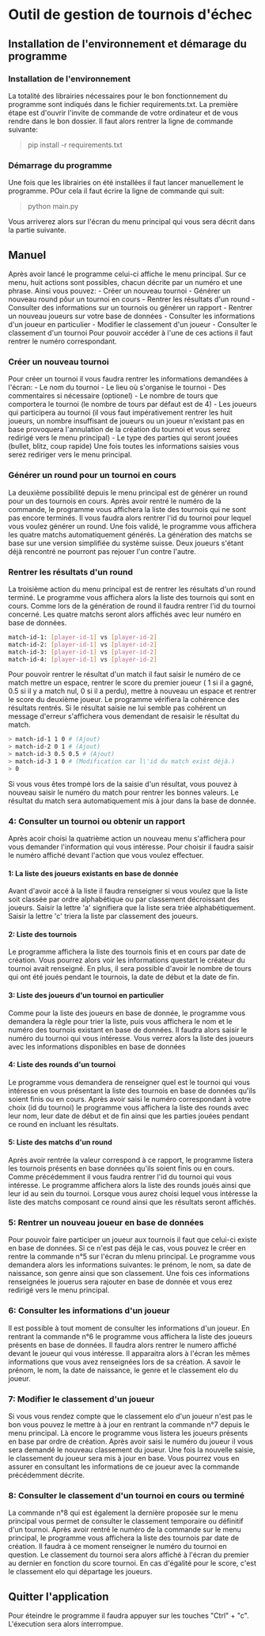 # Outil de gestion de tournois d'échec

## Installation de l'environnement et démarage du programme

### Installation de l'environnement

La totalité des librairies nécessaires pour le bon fonctionnement du programme sont indiqués dans le fichier requirements.txt. La première étape est d'ouvrir l'invite de commande de votre ordinateur et de vous rendre dans le bon dossier. Il faut alors rentrer la ligne de commande suivante:

> pip install -r requirements.txt

### Démarrage du programme

Une fois que les librairies on été installées il faut lancer manuellement le programme. POur cela il faut écrire la ligne de commande qui suit:

> python main.py

Vous arriverez alors sur l'écran du menu principal qui vous sera décrit dans la partie suivante.



## Manuel
Après avoir lancé le programme celui-ci affiche le menu principal. Sur ce menu, huit actions sont possibles, chacun décrite par un numéro et une phrase.
Ainsi vous pouvez: 
    - Créer un nouveau tournoi
    - Générer un nouveau round pôur un tournoi en cours
    - Rentrer les résultats d'un round
    - Consulter des informations sur un tournois ou générer un rapport
    - Rentrer un nouveau joueurs sur votre base de données
    - Consulter les informations d'un joueur en particulier
    - Modifier le classement d'un joueur
    - Consulter le classement d'un tournoi
Pour pouvoir accéder à l'une de ces actions il faut rentrer le numéro correspondant.

### Créer un nouveau tournoi
Pour créer un tournoi il vous faudra rentrer les informations demandées à l'écran:
    - Le nom du tournoi
    - Le lieu où s'organise le tournoi
    - Des commentaires si nécessaire (optionel)
    - Le nombre de tours que comportera le tournoi (le nombre de tours par défaut est de 4)
    - Les joueurs qui participera au tournoi (il vous faut impérativement rentrer les huit joueurs, un nombre insuffisant de joueurs ou un joueur n'existant pas en base provoquera l'annulation de la création du tournoi et vous serez redirigé vers le menu principal)
    - Le type des parties qui seront jouées (bullet, blitz, coup rapide)
Une fois toutes les informations saisies vous serez rediriger vers le menu principal.

### Générer un round pour un tournoi en cours
La deuxième possibilité depuis le menu principal est de générer un round pour un des tournois en cours.
Après avoir rentré le numéro de la commande, le programme vous affichera la liste des tournois qui ne sont pas encore terminés. Il vous faudra alors rentrer l'id du tournoi pour lequel vous voulez générer un round.
Une fois validé,  le programme vous affichera les quatre matchs automatiquement générés. La génération des matchs se base sur une version simplifiée du système suisse. Deux joueurs s'étant déjà rencontré ne pourront pas rejouer l'un contre l'autre.
### Rentrer les résultats d'un round
La troisième action du menu principal est de rentrer les résultats d'un round terminé. Le programme vous affichera alors la liste des tournois qui sont en cours. Comme lors de la génération de round il faudra rentrer l'id du tournoi concerné. Les quatre matchs seront alors affichés avec leur numéro en base de données.

```sh
match-id-1: [player-id-1] vs [player-id-2]
match-id-2: [player-id-1] vs [player-id-2]
match-id-3: [player-id-1] vs [player-id-2]
match-id-4: [player-id-1] vs [player-id-2]
```

Pour pouvoir rentrer le résultat d'un match il faut saisir le numéro de ce match mettre un espace, rentrer le score du premier joueur ( 1 si il a gagné, 0.5 si il y a match nul, 0 si il a perdu), mettre à nouveau un espace et rentrer le score du deuxième joueur. Le programme vérifiera la cohérence des résultats rentrés. Si le résultat saisie ne lui semble pas cohérent un message d'erreur s'affichera vous demendant de resaisir le résultat du match.

```sh
> match-id-1 1 0 # (Ajout)
> match-id-2 0 1 # (Ajout)
> match-id-3 0.5 0.5 # (Ajout)
> match-id-3 1 0 # (Modification car l\'id du match exist déjà.)
> 0
```
Si vous vous êtes trompé lors de la saisie d'un résultat, vous pouvez à nouveau saisir le numéro du match pour rentrer les bonnes valeurs. Le résultat du match sera automatiquement mis à jour dans la base de donnée.

### 4: Consulter un tournoi ou obtenir un rapport
Après acoir choisi la quatrième action un nouveau menu s'affichera pour vous demander l'information qui vous intéresse. Pour choisir il faudra saisir le numéro affiché devant l'action que vous voulez effectuer.

#### 1: La liste des joueurs existants en base de donnée
Avant d'avoir accé à la liste il faudra renseigner si vous voulez que la liste soit classée par ordre alphabétique ou par classement décroissant des joueurs. Saisir la lettre 'a' signifiera que la liste sera triée alphabétiquement. Saisir la lettre 'c' triera la liste par classement des joueurs.

#### 2: Liste des tournois
Le programme affichera la liste des tournois finis et en cours par date de création. Vous pourrez alors voir les informations questart le créateur du tournoi avait renseigné. En plus, il sera possible d'avoir le nombre de tours qui ont été joués pendant le tournois, la date de début et la date de fin.

#### 3: Liste des joueurs d'un tournoi en particulier
Comme pour la liste des joueurs en base de donnée,  le programme vous demandera la règle pour trier la liste,  puis vous affichera le nom et le numéro des tournois existant en base de données. Il faudra alors saisir le numéro du tournoi qui vous intéresse. Vous verrez alors la liste des joueurs avec les informations disponibles en base de données

#### 4: Liste des rounds d'un tournoi
Le programme vous demandera de renseigner quel est le tournoi qui vous intéresse en vous présentant la liste des tournois en base de données qu'ils soient finis ou en cours.
Après avoir saisi le numéro correspondant à votre choix (id du tournoi) le programme vous affichera la liste des rounds avec leur nom,  leur date de début et de fin ainsi que les parties jouées pendant ce round en incluant les résultats.

#### 5: Liste des matchs d'un round
Après avoir rentrée la valeur correspond à ce rapport, le programme listera les tournois présents en base données qu'ils soient finis ou en cours. Comme précédemment il vous faudra rentrer l'id du tournoi qui vous intéresse. Le programme affichera alors la liste des rounds joués ainsi que leur id au sein du tournoi. Lorsque vous aurez choisi lequel vous intéresse la liste des matchs composant ce round ainsi que les résultats seront affichés.

### 5: Rentrer un nouveau joueur en base de données
Pour pouvoir faire participer un joueur aux tournois il faut que celui-ci existe en base de données. Si ce n'est pas déjà le cas,  vous pouvez le créer en rentre la commande n°5 sur l'écran du mlenu principal. Le programme vous demandera alors les informations suivantes: le prénom, le nom, sa date de naissance, son genre ainsi que son classement. Une fois ces informations renseignées le jouerus sera rajouter en base de donnée et vous erez redirigé vers le menu principal.

### 6: Consulter les informations d'un joueur
Il est possible à tout moment de consulter les informations d'un joueur. En rentrant la commande n°6 le programme vous affichera la liste des joueurs présents en base de données. Il faudra alors rentrer le numero affiché devant le joueur qui vous intéresse. Il apparaitra alors à l'écran les mêmes informations que vous avez renseignées lors de sa création. A savoir le prénom, le nom, la date de naissance, le genre et le classement elo du joueur.

### 7: Modifier le classement d'un joueur
Si vous vous rendez compte que le classement elo d'un joueur n'est pas le bon vous pouvez le mettre à à jour en rentrant la commande n°7 depuis le menu principal. Là encore le programme vous listera les joueurs présents en base par ordre de création. Après avoir saisi le numéro du joueur il vous sera demandé le nouveau classement du joueur. Une fois la nouvelle saisie, le classement du joueur sera mis à jour en base. Vous pourrez vous en assurer en consultant les informations de ce joueur avec la commande précédemment décrite.

### 8: Consulter le classement d'un tournoi en cours ou terminé
La commande n°8 qui est également la dernière proposée sur le menu principal vous permet de consulter le classement temporaire ou définitif d'un tournoi. Après avoir rentré le numéro de la commande sur le menu principal, le programme vous affichera la liste des tournois par date de création. Il faudra à ce moment renseigner le numéro du tournoi en question. Le classement du tournoi sera alors affiché à l'écran du premier au dernier en fonction du score tournoi. En cas d'égalité pour le score, c'est le classement elo qui départage les joueurs.

## Quitter l'application
Pour éteindre le programme il faudra appuyer sur les touches "Ctrl" + "c". L'éxecution sera alors interrompue.
